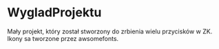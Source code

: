 # WygladProjektu
Mały projekt, który został stworzony do zrbienia wielu przycisków w ZK.
Ikony sa tworzone przez awsomefonts.
